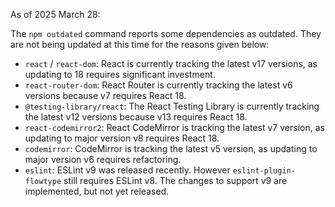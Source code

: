 As of 2025 March 28:

The `npm outdated` command reports some dependencies as outdated. They are not being updated at this time for the reasons given below:

- `react` / `react-dom`: React is currently tracking the latest v17 versions, as updating to 18 requires significant investment.
- `react-router-dom`: React Router is currently tracking the latest v6 versions because v7 requires React 18.
- `@testing-library/react`: The React Testing Library is currently tracking the latest v12 versions because v13 requires React 18.
- `react-codemirror2`: React CodeMirror is tracking the latest v7 version, as updating to major version v8 requires React 18.
- `codemirror`: CodeMirror is tracking the latest v5 version, as updating to major version v6 requires refactoring.
- `eslint`: ESLint v9 was released recently. However `eslint-plugin-flowtype` still requires ESLint v8. The changes to support v9 are implemented, but not yet released.
